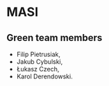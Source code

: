 # MASI

## Green team members
- Filip Pietrusiak,
- Jakub Cybulski,
- Łukasz Czech,
- Karol Derendowski.